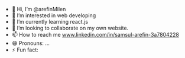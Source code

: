 - 👋 Hi, I’m @arefinMilen
- 👀 I’m interested in web developing 
- 🌱 I’m currently learning react.js 
- 💞️ I’m looking to collaborate on my own website.
- 📫 How to reach me www.linkedin.com/in/samsul-arefin-3a7804228
- 😄 Pronouns: ...
- ⚡ Fun fact: 

<!---
arefinMilen/arefinMilen is a ✨ special ✨ repository because its `README.md` (this file) appears on your GitHub profile.
You can click the Preview link to take a look at your changes.
--->
